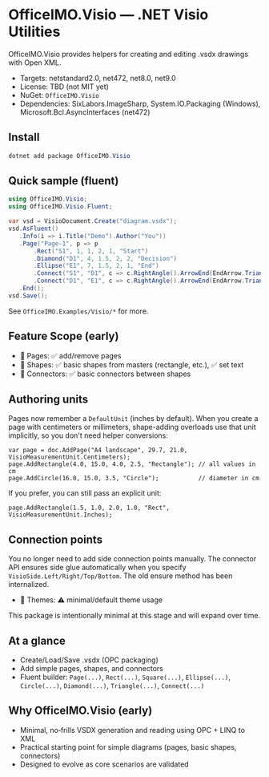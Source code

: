 # OfficeIMO.Visio — .NET Visio Utilities

OfficeIMO.Visio provides helpers for creating and editing .vsdx drawings with Open XML.

- Targets: netstandard2.0, net472, net8.0, net9.0
- License: TBD (not MIT yet)
- NuGet: `OfficeIMO.Visio`
- Dependencies: SixLabors.ImageSharp, System.IO.Packaging (Windows), Microsoft.Bcl.AsyncInterfaces (net472)

## Install

```powershell
dotnet add package OfficeIMO.Visio
```

## Quick sample (fluent)

```csharp
using OfficeIMO.Visio;
using OfficeIMO.Visio.Fluent;

var vsd = VisioDocument.Create("diagram.vsdx");
vsd.AsFluent()
   .Info(i => i.Title("Demo").Author("You"))
   .Page("Page-1", p => p
       .Rect("S1", 1, 1, 2, 1, "Start")
       .Diamond("D1", 4, 1.5, 2, 2, "Decision")
       .Ellipse("E1", 7, 1.5, 2, 1, "End")
       .Connect("S1", "D1", c => c.RightAngle().ArrowEnd(EndArrow.Triangle))
       .Connect("D1", "E1", c => c.RightAngle().ArrowEnd(EndArrow.Triangle).Label("Yes")))
   .End();
vsd.Save();
```

See `OfficeIMO.Examples/Visio/*` for more.

## Feature Scope (early)

- 📄 Pages: ✅ add/remove pages
- 🧱 Shapes: ✅ basic shapes from masters (rectangle, etc.), ✅ set text
- 🔗 Connectors: ✅ basic connectors between shapes

## Authoring units

Pages now remember a `DefaultUnit` (inches by default). When you create a page
with centimeters or millimeters, shape-adding overloads use that unit implicitly,
so you don't need helper conversions:

```
var page = doc.AddPage("A4 landscape", 29.7, 21.0, VisioMeasurementUnit.Centimeters);
page.AddRectangle(4.0, 15.0, 4.0, 2.5, "Rectangle"); // all values in cm
page.AddCircle(16.0, 15.0, 3.5, "Circle");           // diameter in cm
```

If you prefer, you can still pass an explicit unit:

```
page.AddRectangle(1.5, 1.0, 2.0, 1.0, "Rect", VisioMeasurementUnit.Inches);
```

## Connection points

You no longer need to add side connection points manually. The connector API
ensures side glue automatically when you specify `VisioSide.Left/Right/Top/Bottom`.
The old ensure method has been internalized.
- 🎨 Themes: ⚠️ minimal/default theme usage

This package is intentionally minimal at this stage and will expand over time.

## At a glance

- Create/Load/Save .vsdx (OPC packaging)
- Add simple pages, shapes, and connectors
- Fluent builder: `Page(...)`, `Rect(...)`, `Square(...)`, `Ellipse(...)`, `Circle(...)`, `Diamond(...)`, `Triangle(...)`, `Connect(...)`

## Why OfficeIMO.Visio (early)

- Minimal, no‑frills VSDX generation and reading using OPC + LINQ to XML
- Practical starting point for simple diagrams (pages, basic shapes, connectors)
- Designed to evolve as core scenarios are validated
